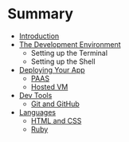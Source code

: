 # Summary

* [Introduction](README.md)
* [The Development Environment](the_development_environment.md)
   * Setting up the Terminal
   * Setting up the Shell
* [Deploying Your App](deployment.md)
   * [PAAS](paas.md)
   * [Hosted VM](hosted_vm.md)
* [Dev Tools](dev_tools.md)
   * [Git and GitHub](git_and_github.md)
* [Languages](languages.md)
   * [HTML and CSS](html_and_css.md)
   * [Ruby](ruby.md)

